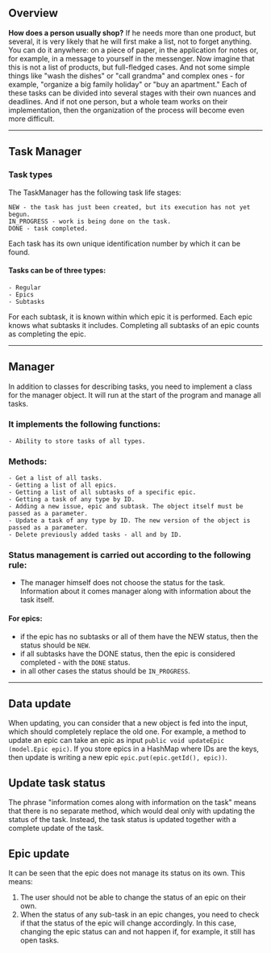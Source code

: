 ## Overview


**How does a person usually shop?** If he needs more than one product,
but several, it is very likely that he will first make a list,
not to forget anything. You can do it anywhere: on a piece of paper,
in the application for notes or, for example, in a message to yourself in the messenger.
Now imagine that this is not a list of products, but full-fledged cases.
And not some simple things like "wash the dishes" or "call grandma"
and complex ones - for example, "organize a big family holiday" or "buy an apartment."
Each of these tasks can be divided into several stages with their own nuances and deadlines.
And if not one person, but a whole team works on their implementation,
then the organization of the process will become even more difficult.

---
## Task Manager

### Task types

The TaskManager has the following task life stages:
 
    NEW - the task has just been created, but its execution has not yet begun. 
    IN_PROGRESS - work is being done on the task.
    DONE - task completed.

Each task has its own unique identification number by which it can be found.

#### Tasks can be of three types: 
    - Regular 
    - Epics 
    - Subtasks

For each subtask, it is known within which epic it is performed.
Each epic knows what subtasks it includes.
Completing all subtasks of an epic counts as completing the epic.

---
## Manager
In addition to classes for describing tasks, you need to implement a class for the manager object.
It will run at the start of the program and manage all tasks.

### It implements the following functions:

    - Ability to store tasks of all types. 
    
### Methods:
    - Get a list of all tasks. 
    - Getting a list of all epics. 
    - Getting a list of all subtasks of a specific epic. 
    - Getting a task of any type by ID. 
    - Adding a new issue, epic and subtask. The object itself must be passed as a parameter. 
    - Update a task of any type by ID. The new version of the object is passed as a parameter. 
    - Delete previously added tasks - all and by ID.

### Status management is carried out according to the following rule:

   - The manager himself does not choose the status for the task. Information about it comes
   manager along with information about the task itself.
        
#### For epics:

- if the epic has no subtasks or all of them have the NEW status, then the status should be `NEW`.
- if all subtasks have the DONE status, then the epic is considered completed - with the `DONE` status.
- in all other cases the status should be `IN_PROGRESS`.

---
## Data update
When updating, you can consider that a new object is fed into the input, which should completely replace the old one.
For example, a method to update an epic can take an epic as input
`public void updateEpic (model.Epic epic)`. If you store epics in a HashMap where IDs are the keys,
then update is writing a new epic `epic.put(epic.getId(), epic))`.

## Update task status
The phrase "information comes along with information on the task" means that there is no separate method,
which would deal only with updating the status of the task. Instead, the task status is updated together
with a complete update of the task.

## Epic update
It can be seen that the epic does not manage its status on its own. This means:
1. The user should not be able to change the status of an epic on their own.
2. When the status of any sub-task in an epic changes, you need to check if
   that the status of the epic will change accordingly. In this case, changing the epic status can
   and not happen if, for example, it still has open tasks.


